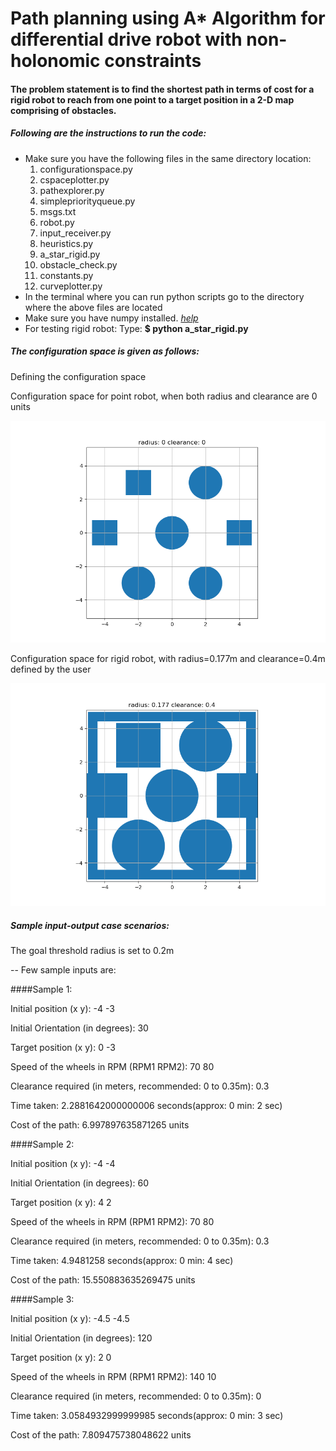 # Path planning using A* Algorithm for differential drive robot with non-holonomic constraints

#### The problem statement is to find the shortest path in terms of cost for a rigid robot to reach from one point to a target position in a 2-D map comprising of obstacles.

##### Following are the instructions to run the code:
- Make sure you have the following files in the same directory location:
   1) configurationspace.py
   2) cspaceplotter.py
   3) pathexplorer.py
   4) simplepriorityqueue.py
   5) msgs.txt
   6) robot.py
   7) input_receiver.py
   8) heuristics.py
   9) a_star_rigid.py
  10) obstacle_check.py
  11) constants.py
  12) curveplotter.py
- In the terminal where you can run python scripts go to the directory where the above files are located
- Make sure you have numpy installed. *[help](https://docs.scipy.org/doc/numpy/user/install.html)*
- For testing rigid robot: Type: **$ python a_star_rigid.py**

##### The configuration space is given as follows:
Defining the configuration space

Configuration space for point robot, when both radius and clearance are 0 units

![alt text](./media/c_space00.PNG?raw=true "Configuration Space for Point Robot")

Configuration space for rigid robot, with radius=0.177m and clearance=0.4m defined by the user

![alt text](./media/c_space.PNG?raw=true "Configuration Space for Rigid Robot")


##### Sample input-output case scenarios:

The goal threshold radius is set to 0.2m

-- Few sample inputs are:

####Sample 1:

Initial position (x y): -4 -3

Initial Orientation (in degrees): 30

Target position (x y): 0 -3

Speed of the wheels in RPM (RPM1 RPM2): 70 80

Clearance required (in meters, recommended: 0 to 0.35m): 0.3

Time taken: 2.2881642000000006 seconds(approx: 0 min: 2 sec)

Cost of the path:  6.997897635871265 units



####Sample 2:

Initial position (x y): -4 -4

Initial Orientation (in degrees): 60

Target position (x y): 4 2

Speed of the wheels in RPM (RPM1 RPM2): 70 80

Clearance required (in meters, recommended: 0 to 0.35m): 0.3

Time taken: 4.9481258 seconds(approx: 0 min: 4 sec)

Cost of the path:  15.550883635269475 units



####Sample 3:

Initial position (x y): -4.5 -4.5

Initial Orientation (in degrees): 120

Target position (x y): 2 0

Speed of the wheels in RPM (RPM1 RPM2): 140 10

Clearance required (in meters, recommended: 0 to 0.35m): 0

Time taken: 3.0584932999999985 seconds(approx: 0 min: 3 sec)

Cost of the path:  7.809475738048622 units


